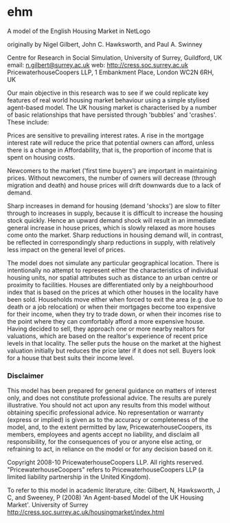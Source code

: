 # ehm
A model of the English Housing Market in NetLogo

originally by Nigel Gilbert, John C. Hawksworth, and Paul A. Swinney

Centre for Research in Social Simulation, University of Surrey, Guildford, UK
email: n.gilbert@surrey.ac.uk
web: http://cress.soc.surrey.ac.uk
PricewaterhouseCoopers LLP, 1 Embankment Place, London WC2N 6RH, UK

Our main objective in this research was to see if we could replicate key features of real world housing market behaviour using a simple stylised agent-based model. The UK housing market is characterised by a number of basic relationships that have persisted through 'bubbles' and 'crashes'. These include:

Prices are sensitive to prevailing interest rates. A rise in the mortgage interest rate will reduce the price that potential owners can afford, unless there is a change in Affordability, that is, the proportion of income that is spent on housing costs.

Newcomers to the market ('first time buyers') are important in maintaining prices. Without newcomers, the number of owners will decrease (through migration and death) and house prices will drift downwards due to a lack of demand.

Sharp increases in demand for housing (demand 'shocks') are slow to filter through to increases in supply, because it is difficult to increase the housing stock quickly. Hence an upward demand shock will result in an immediate general increase in house prices, which is slowly relaxed as more houses come onto the market.
Sharp reductions in housing demand will, in contrast, be reflected in correspondingly sharp reductions in supply, with relatively less impact on the general level of prices.

The model does not simulate any particular geographical location. There is intentionally no attempt to represent either the characteristics of individual housing units, nor spatial attributes such as distance to an urban centre or proximity to facilities. Houses are differentiated only by a neighbourhood index that is based on the prices at which other houses in the locality have been sold. Households move either when forced to exit the area (e.g. due to death or a job relocation) or when their mortgages become too expensive for their income, when they try to trade down, or when their incomes rise to the point where they can comfortably afford a more expensive house. Having decided to sell, they approach one or more nearby realtors for valuations, which are based on the realtor's experience of recent price levels in that locality. The seller puts the house on the market at the highest valuation initially but reduces the price later if it does not sell. Buyers look for a house that best suits their income level.

### Disclaimer
This model has been prepared for general guidance on matters of interest only, and does not constitute professional advice. The results are purely illustrative. You should not act upon any results from this model without obtaining specific professional advice. No representation or warranty (express or implied) is given as to the accuracy or completeness of the model, and, to the extent permitted by law, PricewaterhouseCoopers, its members, employees and agents accept no liability, and disclaim all responsibility, for the consequences of you or anyone else acting, or refraining to act, in reliance on the model or for any decision based on it.

Copyright 2008-10 PricewaterhouseCoopers LLP. All rights reserved. "PricewaterhouseCoopers" refers to PricewaterhouseCoopers LLP (a limited liability partnership in the United Kingdom).

To refer to this model in academic literature, cite: Gilbert, N, Hawksworth, J C, and Sweeney, P (2008) 'An Agent-based Model of the UK Housing Market'. University of Surrey http://cress.soc.surrey.ac.uk/housingmarket/index.html
